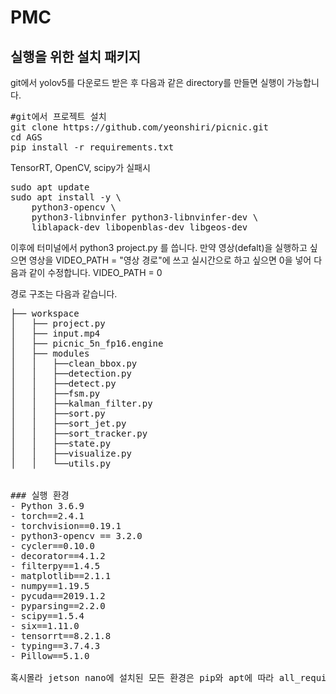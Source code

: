 # PMC

## 실행을 위한 설치 패키지
git에서 yolov5를 다운로드 받은 후 다음과 같은 directory를 만들면 실행이 가능합니다.
<pre>
#git에서 프로젝트 설치 
git clone https://github.com/yeonshiri/picnic.git
cd AGS
pip install -r requirements.txt
</pre>   
TensorRT, OpenCV, scipy가 실패시
<pre>
sudo apt update
sudo apt install -y \
    python3-opencv \                  
    python3-libnvinfer python3-libnvinfer-dev \  
    liblapack-dev libopenblas-dev libgeos-dev   
</pre>   

이후에 터미널에서 python3 project.py 를 씁니다.
만약 영상(defalt)을 실행하고 싶으면 영상을 VIDEO_PATH = "영상 경로"에 쓰고 실시간으로 하고 싶으면 0을 넣어 다음과 같이 수정합니다. VIDEO_PATH = 0 

경로 구조는 다음과 같습니다.
<pre>
├── workspace
│   ├── project.py
│   ├── input.mp4
│   ├── picnic_5n_fp16.engine
│   ├── modules
│   │   ├──clean_bbox.py
│   │   ├──detection.py
│   │   ├──detect.py
│   │   ├──fsm.py
│   │   ├──kalman_filter.py
│   │   ├──sort.py
│   │   ├──sort_jet.py
│   │   ├──sort_tracker.py
│   │   ├──state.py
│   │   ├──visualize.py
│   │   └──utils.py


### 실행 환경
- Python 3.6.9
- torch==2.4.1
- torchvision==0.19.1
- python3-opencv == 3.2.0
- cycler==0.10.0
- decorator==4.1.2
- filterpy==1.4.5
- matplotlib==2.1.1
- numpy==1.19.5
- pycuda==2019.1.2
- pyparsing==2.2.0
- scipy==1.5.4
- six==1.11.0
- tensorrt==8.2.1.8
- typing==3.7.4.3
- Pillow==5.1.0

혹시몰라 jetson nano에 설치된 모든 환경은 pip와 apt에 따라 all_requirement.txt에 저장해놨습니다.